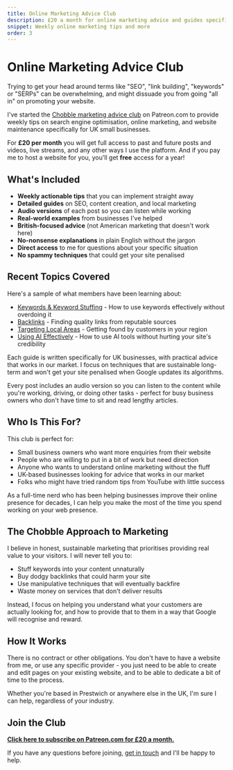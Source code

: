 ```yaml
---
title: Online Marketing Advice Club
description: £20 a month for online marketing advice and guides specific to running an online business in the UK.
snippet: Weekly online marketing tips and more
order: 3
---
```


# Online Marketing Advice Club

Trying to get your head around terms like "SEO", "link building", "keywords" or "SERPs" can be overwhelming, and might dissuade you from going "all in" on promoting your website.

I've started the [Chobble marketing advice club](https://www.patreon.com/Chobble) on Patreon.com to provide weekly tips on search engine optimisation, online marketing, and website maintenance specifically for UK small businesses.

For **£20 per month** you will get full access to past and future posts and videos, live streams, and any other ways I use the platform. And if you pay me to host a website for you, you'll get **free** access for a year!

## What's Included

- **Weekly actionable tips** that you can implement straight away
- **Detailed guides** on SEO, content creation, and local marketing
- **Audio versions** of each post so you can listen while working
- **Real-world examples** from businesses I've helped
- **British-focused advice** (not American marketing that doesn't work here)
- **No-nonsense explanations** in plain English without the jargon
- **Direct access** to me for questions about your specific situation
- **No spammy techniques** that could get your site penalised

## Recent Topics Covered

Here's a sample of what members have been learning about:

- [Keywords & Keyword Stuffing](https://www.patreon.com/posts/keyword-keyword-121654491) - How to use keywords effectively without overdoing it
- [Backlinks](https://www.patreon.com/posts/backlinks-120218288) - Finding quality links from reputable sources
- [Targeting Local Areas](https://www.patreon.com/posts/targeting-local-119714736) - Getting found by customers in your region
- [Using AI Effectively](https://www.patreon.com/posts/using-ai-120755818) - How to use AI tools without hurting your site's credibility

Each guide is written specifically for UK businesses, with practical advice that works in our market. I focus on techniques that are sustainable long-term and won't get your site penalised when Google updates its algorithms. 

Every post includes an audio version so you can listen to the content while you're working, driving, or doing other tasks - perfect for busy business owners who don't have time to sit and read lengthy articles.

## Who Is This For?

This club is perfect for:

- Small business owners who want more enquiries from their website
- People who are willing to put in a bit of work but need direction
- Anyone who wants to understand online marketing without the fluff
- UK-based businesses looking for advice that works in our market
- Folks who might have tried random tips from YouTube with little success

As a full-time nerd who has been helping businesses improve their online presence for decades, I can help you make the most of the time you spend working on your web presence.

## The Chobble Approach to Marketing

I believe in honest, sustainable marketing that prioritises providing real value to your visitors. I will never tell you to:

- Stuff keywords into your content unnaturally
- Buy dodgy backlinks that could harm your site
- Use manipulative techniques that will eventually backfire
- Waste money on services that don't deliver results

Instead, I focus on helping you understand what your customers are actually looking for, and how to provide that to them in a way that Google will recognise and reward.

## How It Works

There is no contract or other obligations. You don't have to have a website from me, or use any specific provider - you just need to be able to create and edit pages on your existing website, and to be able to dedicate a bit of time to the process.

Whether you're based in Prestwich or anywhere else in the UK, I'm sure I can help, regardless of your industry.

## Join the Club

**[Click here to subscribe on Patreon.com for £20 a month.](https://www.patreon.com/Chobble)**

If you have any questions before joining, [get in touch](/contact/) and I'll be happy to help.
